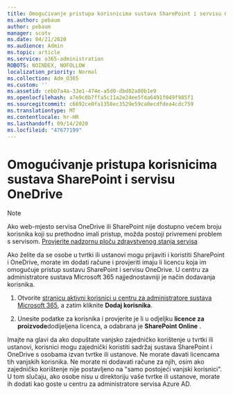 ```yaml
---
title: Omogućivanje pristupa korisnicima sustava SharePoint i servisu OneDrive
ms.author: pebaum
author: pebaum
manager: scotv
ms.date: 04/21/2020
ms.audience: Admin
ms.topic: article
ms.service: o365-administration
ROBOTS: NOINDEX, NOFOLLOW
localization_priority: Normal
ms.collection: Adm_O365
ms.custom: ''
ms.assetid: cebb7a4a-33e1-474e-a5d0-dbd02a80b1e9
ms.openlocfilehash: a7e9c0b7ffa5c11a2e24ee5fda6491f049f985f1
ms.sourcegitcommit: c6692ce0fa1358ec3529e59ca0ecdfdea4cdc759
ms.translationtype: MT
ms.contentlocale: hr-HR
ms.lasthandoff: 09/14/2020
ms.locfileid: "47677199"
---
```

# <a name="give-users-access-to-sharepoint-and-onedrive"></a>Omogućivanje pristupa korisnicima sustava SharePoint i servisu OneDrive

> [!NOTE]
> Ako web-mjesto servisa OneDrive ili SharePoint nije dostupno većem broju korisnika koji su prethodno imali pristup, možda postoji privremeni problem s servisom. [Provjerite nadzornu ploču zdravstvenog stanja servisa](https://portal.office.com/adminportal/home#/servicehealth)
  
Ako želite da se osobe u tvrtki ili ustanovi mogu prijaviti i koristiti SharePoint i OneDrive, morate im dodati račune i provjeriti imaju li licencu koja im omogućuje pristup sustavu SharePoint i servisu OneDrive. U centru za administratore sustava Microsoft 365 najjednostavniji je način dodavanja korisnika.
  
1. Otvorite [stranicu aktivni korisnici u centru za administratore sustava Microsoft 365](https://portal.office.com/adminportal/home#/users), a zatim kliknite **Dodaj korisnika**.
    
2. Unesite podatke za korisnika i provjerite je li u odjeljku **licence za proizvode**dodijeljena licenca, a odabrana je **SharePoint Online** . 
    
Imajte na glavi da ako dopuštate vanjsko zajedničko korištenje u tvrtki ili ustanovi, korisnici mogu zajednički koristiti sadržaj sustava SharePoint i OneDrive s osobama izvan tvrtke ili ustanove. Ne morate davati licencama tih vanjskih korisnika. Ne morate ni dodavati račune za njih, osim ako zajedničko korištenje nije postavljeno na "samo postojeći vanjski korisnici". U tom slučaju, ako osobe nisu u direktoriju vaše tvrtke ili ustanove, morate ih dodati kao goste u centru za administratore servisa Azure AD.
  

